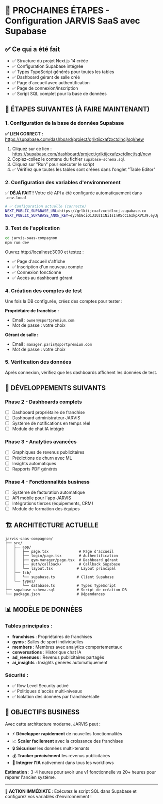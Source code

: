 # 🚀 PROCHAINES ÉTAPES - Configuration JARVIS SaaS avec Supabase

## ✅ Ce qui a été fait
- ✅ Structure du projet Next.js 14 créée
- ✅ Configuration Supabase intégrée
- ✅ Types TypeScript générés pour toutes les tables
- ✅ Dashboard gérant de salle créé
- ✅ Page d'accueil avec authentification
- ✅ Page de connexion/inscription
- ✅ Script SQL complet pour la base de données

## 🎯 ÉTAPES SUIVANTES (À FAIRE MAINTENANT)

### 1. Configuration de la base de données Supabase
**✅ LIEN CORRECT :** https://supabase.com/dashboard/project/grlktijcxafzxctdlncj/sql/new

1. Cliquez sur ce lien : https://supabase.com/dashboard/project/grlktijcxafzxctdlncj/sql/new
2. Copiez-collez le contenu du fichier `supabase-schema.sql` 
3. Cliquez sur "Run" pour exécuter le script
4. ✅ Vérifiez que toutes les tables sont créées dans l'onglet "Table Editor"

### 2. Configuration des variables d'environnement
✅ **DÉJÀ FAIT !** Votre clé API a été configurée automatiquement dans `.env.local`

```bash
# ✅ Configuration actuelle (correcte)
NEXT_PUBLIC_SUPABASE_URL=https://grlktijcxafzxctdlncj.supabase.co
NEXT_PUBLIC_SUPABASE_ANON_KEY=eyJhbGciOiJIUzI1NiIsInR5cCI6IkpXVCJ9.eyJpc3MiOiJzdXBhYmFzZSIsInJlZiI6ImdybGt0aWpjeGFmenhjdGRsbmNqIiwicm9sZSI6ImFub24iLCJpYXQiOjE3NTI3NTA5NTksImV4cCI6MjA2ODMyNjk1OX0.eDdkCOFdVjqkoap1PUtWpSK4AnqNBvcRi5OHbxOazzM
```

### 3. Test de l'application
```bash
cd jarvis-saas-compagnon
npm run dev
```

Ouvrez http://localhost:3000 et testez :
- ✅ Page d'accueil s'affiche
- ✅ Inscription d'un nouveau compte
- ✅ Connexion fonctionne
- ✅ Accès au dashboard gérant

### 4. Création des comptes de test
Une fois la DB configurée, créez des comptes pour tester :

**Propriétaire de franchise :**
- Email : `owner@sportpremium.com`
- Mot de passe : votre choix

**Gérant de salle :**
- Email : `manager.paris@sportpremium.com` 
- Mot de passe : votre choix

### 5. Vérification des données
Après connexion, vérifiez que les dashboards affichent les données de test.

## 🔧 DÉVELOPPEMENTS SUIVANTS

### Phase 2 - Dashboards complets
- [ ] Dashboard propriétaire de franchise
- [ ] Dashboard administrateur JARVIS
- [ ] Système de notifications en temps réel
- [ ] Module de chat IA intégré

### Phase 3 - Analytics avancées
- [ ] Graphiques de revenus publicitaires
- [ ] Prédictions de churn avec ML
- [ ] Insights automatiques
- [ ] Rapports PDF générés

### Phase 4 - Fonctionnalités business
- [ ] Système de facturation automatique
- [ ] API mobile pour l'app JARVIS
- [ ] Intégrations tierces (équipements, CRM)
- [ ] Module de formation des équipes

## 🏗️ ARCHITECTURE ACTUELLE

```
jarvis-saas-compagnon/
├── src/
│   ├── app/
│   │   ├── page.tsx              # Page d'accueil
│   │   ├── login/page.tsx        # Authentification
│   │   ├── gym-manager/page.tsx  # Dashboard gérant
│   │   ├── auth/callback/        # Callback Supabase
│   │   └── layout.tsx           # Layout principal
│   ├── lib/
│   │   └── supabase.ts          # Client Supabase
│   └── types/
│       └── database.ts          # Types TypeScript
├── supabase-schema.sql          # Script de création DB
└── package.json                 # Dépendances
```

## 📊 MODÈLE DE DONNÉES

### Tables principales :
- **franchises** : Propriétaires de franchises
- **gyms** : Salles de sport individuelles  
- **members** : Membres avec analytics comportementaux
- **conversations** : Historique chat IA
- **ad_revenues** : Revenus publicitaires partagés
- **ai_insights** : Insights générés automatiquement

### Sécurité :
- ✅ Row Level Security activé
- ✅ Politiques d'accès multi-niveaux
- ✅ Isolation des données par franchise/salle

## 🎯 OBJECTIFS BUSINESS

Avec cette architecture moderne, JARVIS peut :
- ⚡ **Développer rapidement** de nouvelles fonctionnalités
- 📈 **Scaler facilement** avec la croissance des franchises
- 🔒 **Sécuriser** les données multi-tenants
- 💰 **Tracker précisément** les revenus publicitaires
- 🤖 **Intégrer l'IA** nativement dans tous les workflows

**Estimation** : 3-4 heures pour avoir une v1 fonctionnelle vs 20+ heures pour réparer l'ancien système.

---

**🚨 ACTION IMMÉDIATE** : Exécutez le script SQL dans Supabase et configurez vos variables d'environnement !
